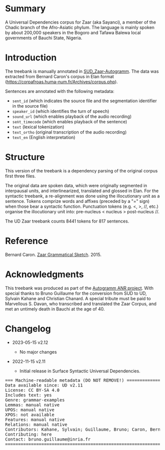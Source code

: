 # Summary

A Universal Dependencies corpus for Zaar (aka Sayanci), a member of the Chadic branch of the Afro-Asiatic phylum. The language is mainly spoken by about 200,000 speakers in the Bogoro and Tafawa Balewa local governments of Bauchi State, Nigeria.

# Introduction

The treebank is manually annotated in [SUD_Zaar-Autogramm](https://github.com/surfacesyntacticud/SUD_Zaar-Autogramm). 
The data was extracted from Bernard Caron's corpus in Elan format (https://corpafroas.huma-num.fr/Archives/corpus.php).

Sentences are annotated with the following metadata:

 - `sent_id` (which indicates the source file and the segmentation identifier in the source file)
 - `speaker_id` (which identifies the turn of speech)
 - `sound_url` (which enables playback of the audio recording)
 - `seṅt_timecode` (which enables playback of the sentence)
 - `text` (lexical tokenization)
 - `text_ortho` (original transcription of the audio recording)
 - `text_en` (English interpretation)
  

# Structure

This version of the treebank is a dependency parsing of the original corpus first three files. 

The original data are spoken data, which were originally segmented in interpausal units, and interlinearized, translated and glossed in Elan. For the syntactic treebank, a re-alignment was done using the illocutionary unit as a sentence. Tokens comprize words and affixes (preceded by a "=" sign) when those bear a syntactic function. Punctuation tokens (e.g. <, >, //, etc.) organise the illocutionary unit into: pre-nucleus < nucleus > post-nucleus //.

The UD Zaar treebank counts 8441 tokens for 817 sentences.

# Reference

Bernard Caron. [Zaar Grammatical Sketch](https://halshs.archives-ouvertes.fr/halshs-00647526v3). 2015.

# Acknowledgments

This treebank was produced as part of the [Autogramm ANR project](https://autogramm.github.io/en/).
With special thanks to Bruno Guillaume for the conversion from SUD to UD, Sylvain Kahane and Christian Chanard.
A special tribute must be paid to Marvellous S. Davan, who transcribed and translated the Zaar Corpus, and met an untimely death in Bauchi at the age of 40. 

# Changelog

* 2023-05-15 v2.12
  * No major changes

* 2022-11-15 v2.11
  * Initial release in Surface Syntactic Universal Dependencies.


<pre>
=== Machine-readable metadata (DO NOT REMOVE!) ================================
Data available since: UD v2.11
License: CC BY-SA 4.0
Includes text: yes
Genre: grammar-examples
Lemmas: manual native
UPOS: manual native
XPOS: not available
Features: manual native
Relations: manual native
Contributors: Kahane, Sylvain; Guillaume, Bruno; Caron, Bernard; Jiang, Katharine, Davan, Marvellous S.
Contributing: here
Contact: bruno.guillaume@inria.fr
===============================================================================
</pre>
